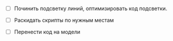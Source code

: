 
- [ ] Починить подсветку линий, оптимизировать код подсветки.
- [ ] Раскидать скрипты по нужным местам
- [ ] Перенести код на модели


